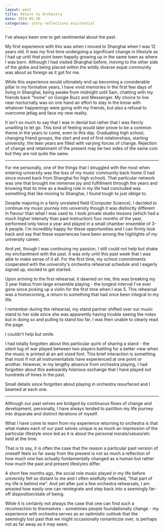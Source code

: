 ```yaml
---
layout: post
title: Return to Orchestra
date: 2019-05-30
categories: story reflections existential
---
```


I've always been one to get sentimental about the past.

My first experience with this was when I moved to Shanghai when I was 12 years old. It was my first time undergoing a significant change in lifestyle as I had up until that point been happily growing up in the same town as where I was born. Although I had visited Shanghai before, moving to the other side of the globe and being placed within the wildly diverse expat community was about as foreign as it got for me.

While this experience would ultimately end up becoming a considerable pillar in my formative years, I have vivid memories in the first few days of living in Shanghai, being awake from midnight until 5am, chatting with my friends back "home" on Google Buzz and Messenger. My choice to live near nocturnally was on one hand an effort to stay in the know with whatever happenings were going with my friends, but also a refusal to overcome jetlag and face my new reality.

It isn't so much to say that I was in denial but rather that I was fiercly unwilling to let go. This kind of feeling would later prove to be a common theme in the years to come, even to this day. Graduating high school, changing friend groups, the start and end of first relationships, starting university, the teen years are filled with varying forces of change. Rejection of change and retainment of the present may be two sides of the same coin but they are not quite the same.

---

For me personally, one of the things that I struggled with the most when entering university was the loss of my music community back home (I had since moved back from Shanghai for high school). That particular network was one that brought me immense joy and fulfillment through the years and knowing that its time as a leading role in my life had concluded was something that like moving to Shanghai, I found tough to just oblige to.

Despite majoring in a fairly unrelated field (Computer Science), I decided to continue my music journey into university though it was distinctly different in flavour than what I was used to. I took private studio lessons (which had a much higher intensity than past instruction) four months of the year, performed only twice a year and played in a small chamber ensemble of 3-4 people. I'm incredibly happy for these opportunities and I can firmly look back and say that these experiences have been among the highlights of my university career.

And yet, though I was continuing my passion, I still could not help but shake my enchantment with the past. It was only until this past week that I was able to make sense of it all. For the first time, my school commitments cooperated with the university's orchestra rehearsal schedule and I eagerly signed up, excited to get started.

Upon arriving to the first rehearsal, it dawned on me, this was breaking my 3 year hiatus from large ensemble playing - the longest interval I've ever gone since picking up a violin for the first time when I was 5. This rehearsal was a homecoming, a return to something that had once been integral to my life.

I remember during the rehearsal, my stand partner shifted over our music stand to her side since she was apparently having trouble seeing the notes but in doing so and pulling to stand too far, I was then unable to clearly read the page.

I couldn't help but smile.

I had totally forgotten about this particular quirk of sharing a stand - the silent tug of war played between two players battling for a better view when the music is printed at an ant sized font. This brief interaction is something that most if not all instrumentalists have experienced at one point or another. However, in my lengthy absence from orchestra playing, I had forgotten about this awkwardly hilarious exchange that I have played out hundreds of times in the past.

Small details since forgotten about playing in orchestra resurfaced and I beamed at each one.

---

Although our past selves are bridged by continuous flows of change and development, personally, I have always tended to partition my life journey into disparate and distinct iterations of myself.

What I have come to learn from my experience returning to orchestra is that what makes each of our past selves unique is as much an impression of the particular lifestyle once led as it is about the personal morals/values/etc held at the time.

That is to say, it is often the case that the reason a particular past version of oneself feels so far away from the present is not as much a reflection of how much one has actually fundamentally changed as a human but rather how much the past and present lifestyles differ.

A short few months ago, the social role music played in my life before university felt so distant to me and I often wistfully reflected, "that part of my life is behind me". And yet after just a few orchestra rehearsals, I am amazed how easily one can reintegrate and step back into a seemingly far-off disposition/state of being.

While it is certainly not always the case that one can find such a reconnection to themselves - sometimes people foundationally change - my experience with orchestra serves as an optimistic outlook that the seemingly lost past that we might occasionally romanticize over, is perhaps not as far away as it may seem.

